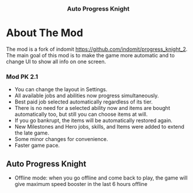 <div align="center">
  <h3 align="center">Auto Progress Knight</h3>
</div>

# About The Mod

The mod is a fork of indomit https://github.com/indomit/progress_knight_2.
The main goal of this mod is to make the game more automatic and to change UI to show all info on one screen. 

### Mod PK 2.1

* You can change the layout in Settings.
* All available jobs and abilities now progress simultaneously.
* Best paid job selected automatically regardless of its tier. 
* There is no need for a selected ability now and items are bought automatically too, but still you can choose items at will.
* If you go bankrupt, the items will be automatically restored again.
* New Milestones and Hero jobs, skills, and Items were added to extend the late game.
* Some minor changes for convenience.
* Faster game pace.

## Auto Progress Knight

* Offline mode: when you go offline and come back to play, the game will give maximum speed booster in the last 6 hours offline
